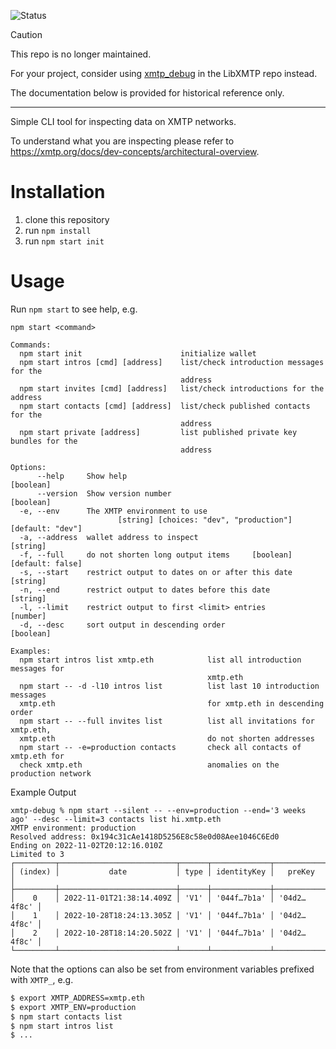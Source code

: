 ![Status](https://img.shields.io/badge/Deprecated-brown)

> [!CAUTION]
> This repo is no longer maintained.

For your project, consider using [xmtp_debug](https://github.com/xmtp/libxmtp/blob/main/xmtp_debug/README.md) in the LibXMTP repo instead.

The documentation below is provided for historical reference only.

---

Simple CLI tool for inspecting data on XMTP networks.

To understand what you are inspecting please refer to https://xmtp.org/docs/dev-concepts/architectural-overview.

# Installation

1. clone this repository
2. run `npm install`
3. run `npm start init`

# Usage

Run `npm start` to see help, e.g.

```
npm start <command>

Commands:
  npm start init                      initialize wallet
  npm start intros [cmd] [address]    list/check introduction messages for the
                                      address
  npm start invites [cmd] [address]   list/check introductions for the address
  npm start contacts [cmd] [address]  list/check published contacts for the
                                      address
  npm start private [address]         list published private key bundles for the
                                      address

Options:
      --help     Show help                                             [boolean]
      --version  Show version number                                   [boolean]
  -e, --env      The XMTP environment to use
                        [string] [choices: "dev", "production"] [default: "dev"]
  -a, --address  wallet address to inspect                              [string]
  -f, --full     do not shorten long output items     [boolean] [default: false]
  -s, --start    restrict output to dates on or after this date         [string]
  -n, --end      restrict output to dates before this date              [string]
  -l, --limit    restrict output to first <limit> entries               [number]
  -d, --desc     sort output in descending order                       [boolean]

Examples:
  npm start intros list xmtp.eth            list all introduction messages for
                                            xmtp.eth
  npm start -- -d -l10 intros list          list last 10 introduction messages
  xmtp.eth                                  for xmtp.eth in descending order
  npm start -- --full invites list          list all invitations for xmtp.eth,
  xmtp.eth                                  do not shorten addresses
  npm start -- -e=production contacts       check all contacts of xmtp.eth for
  check xmtp.eth                            anomalies on the production network
```

Example Output

```
xmtp-debug % npm start --silent -- --env=production --end='3 weeks ago' --desc --limit=3 contacts list hi.xmtp.eth
XMTP environment: production
Resolved address: 0x194c31cAe1418D5256E8c58e0d08Aee1046C6Ed0
Ending on 2022-11-02T20:12:16.010Z
Limited to 3
┌─────────┬──────────────────────────┬──────┬─────────────┬─────────────┐
│ (index) │           date           │ type │ identityKey │   preKey    │
├─────────┼──────────────────────────┼──────┼─────────────┼─────────────┤
│    0    │ 2022-11-01T21:38:14.409Z │ 'V1' │ '044f…7b1a' │ '04d2…4f8c' │
│    1    │ 2022-10-28T18:24:13.305Z │ 'V1' │ '044f…7b1a' │ '04d2…4f8c' │
│    2    │ 2022-10-28T18:14:20.502Z │ 'V1' │ '044f…7b1a' │ '04d2…4f8c' │
└─────────┴──────────────────────────┴──────┴─────────────┴─────────────┘
```

Note that the options can also be set from environment variables prefixed with `XMTP_`, e.g.

```sh
$ export XMTP_ADDRESS=xmtp.eth
$ export XMTP_ENV=production
$ npm start contacts list
$ npm start intros list
$ ...
```
